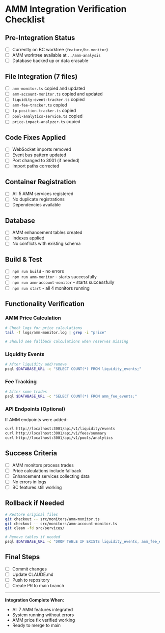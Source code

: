 # AMM Integration Verification Checklist

## Pre-Integration Status
- [ ] Currently on BC worktree (`feature/bc-monitor`)
- [ ] AMM worktree available at `../amm-analysis`
- [ ] Database backed up or data erasable

## File Integration (7 files)
- [ ] `amm-monitor.ts` copied and updated
- [ ] `amm-account-monitor.ts` copied and updated
- [ ] `liquidity-event-tracker.ts` copied
- [ ] `amm-fee-tracker.ts` copied
- [ ] `lp-position-tracker.ts` copied
- [ ] `pool-analytics-service.ts` copied
- [ ] `price-impact-analyzer.ts` copied

## Code Fixes Applied
- [ ] WebSocket imports removed
- [ ] Event bus pattern updated
- [ ] Port changed to 3001 (if needed)
- [ ] Import paths corrected

## Container Registration
- [ ] All 5 AMM services registered
- [ ] No duplicate registrations
- [ ] Dependencies available

## Database
- [ ] AMM enhancement tables created
- [ ] Indexes applied
- [ ] No conflicts with existing schema

## Build & Test
- [ ] `npm run build` - no errors
- [ ] `npm run amm-monitor` - starts successfully
- [ ] `npm run amm-account-monitor` - starts successfully
- [ ] `npm run start` - all 4 monitors running

## Functionality Verification

### AMM Price Calculation
```bash
# Check logs for price calculations
tail -f logs/amm-monitor.log | grep -i "price"

# Should see fallback calculations when reserves missing
```

### Liquidity Events
```bash
# After liquidity add/remove
psql $DATABASE_URL -c "SELECT COUNT(*) FROM liquidity_events;"
```

### Fee Tracking
```bash
# After some trades
psql $DATABASE_URL -c "SELECT COUNT(*) FROM amm_fee_events;"
```

### API Endpoints (Optional)
If AMM endpoints were added:
```bash
curl http://localhost:3001/api/v1/liquidity/events
curl http://localhost:3001/api/v1/fees/summary
curl http://localhost:3001/api/v1/pools/analytics
```

## Success Criteria
- [ ] AMM monitors process trades
- [ ] Price calculations include fallback
- [ ] Enhancement services collecting data
- [ ] No errors in logs
- [ ] BC features still working

## Rollback if Needed
```bash
# Restore original files
git checkout -- src/monitors/amm-monitor.ts
git checkout -- src/monitors/amm-account-monitor.ts
git clean -fd src/services/

# Remove tables if needed
psql $DATABASE_URL -c "DROP TABLE IF EXISTS liquidity_events, amm_fee_events, lp_positions, amm_pool_metrics_hourly, trade_simulations CASCADE;"
```

## Final Steps
- [ ] Commit changes
- [ ] Update CLAUDE.md
- [ ] Push to repository
- [ ] Create PR to main branch

---

**Integration Complete When:**
- All 7 AMM features integrated
- System running without errors
- AMM price fix verified working
- Ready to merge to main
